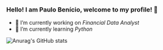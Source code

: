 ### Hello! I am Paulo Benício, welcome to my profile! 👋

- 🔭 I’m currently working on *Financial Data Analyst*
- 🌱 I’m currently learning *Python*

![Anurag's GitHub stats](https://github-readme-stats.vercel.app/api?username=paulobenicio&show_icons=true&count_private=true&theme=nightowl)

